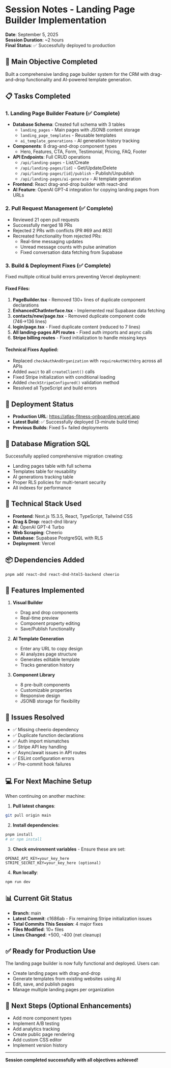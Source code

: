 # Session Notes - Landing Page Builder Implementation
**Date**: September 5, 2025  
**Session Duration**: ~2 hours  
**Final Status**: ✅ Successfully deployed to production

## 🎯 Main Objective Completed
Built a comprehensive landing page builder system for the CRM with drag-and-drop functionality and AI-powered template generation.

## 📋 Tasks Completed

### 1. Landing Page Builder Feature (✅ Complete)
- **Database Schema**: Created full schema with 3 tables
  - `landing_pages` - Main pages with JSONB content storage
  - `landing_page_templates` - Reusable templates
  - `ai_template_generations` - AI generation history tracking
- **Components**: 8 drag-and-drop component types
  - Hero, Features, CTA, Form, Testimonial, Pricing, FAQ, Footer
- **API Endpoints**: Full CRUD operations
  - `/api/landing-pages` - List/Create
  - `/api/landing-pages/[id]` - Get/Update/Delete
  - `/api/landing-pages/[id]/publish` - Publish/Unpublish
  - `/api/landing-pages/ai-generate` - AI template generation
- **Frontend**: React drag-and-drop builder with react-dnd
- **AI Feature**: OpenAI GPT-4 integration for copying landing pages from URLs

### 2. Pull Request Management (✅ Complete)
- Reviewed 21 open pull requests
- Successfully merged 18 PRs
- Rejected 2 PRs with conflicts (PR #69 and #63)
- Recreated functionality from rejected PRs:
  - Real-time messaging updates
  - Unread message counts with pulse animation
  - Fixed conversation data fetching from Supabase

### 3. Build & Deployment Fixes (✅ Complete)
Fixed multiple critical build errors preventing Vercel deployment:

#### Fixed Files:
1. **PageBuilder.tsx** - Removed 130+ lines of duplicate component declarations
2. **EnhancedChatInterface.tsx** - Implemented real Supabase data fetching
3. **contacts/new/page.tsx** - Removed duplicate component code (746→136 lines)
4. **login/page.tsx** - Fixed duplicate content (reduced to 7 lines)
5. **All landing-pages API routes** - Fixed auth imports and async calls
6. **Stripe billing routes** - Fixed initialization to handle missing keys

#### Technical Fixes Applied:
- Replaced `checkAuthAndOrganization` with `requireAuthWithOrg` across all APIs
- Added `await` to all `createClient()` calls
- Fixed Stripe initialization with conditional loading
- Added `checkStripeConfigured()` validation method
- Resolved all TypeScript and build errors

## 🚀 Deployment Status
- **Production URL**: https://atlas-fitness-onboarding.vercel.app
- **Latest Build**: ✅ Successfully deployed (3-minute build time)
- **Previous Builds**: Fixed 5+ failed deployments

## 📝 Database Migration SQL
Successfully applied comprehensive migration creating:
- Landing pages table with full schema
- Templates table for reusability
- AI generations tracking table
- Proper RLS policies for multi-tenant security
- All indexes for performance

## 🔧 Technical Stack Used
- **Frontend**: Next.js 15.3.5, React, TypeScript, Tailwind CSS
- **Drag & Drop**: react-dnd library
- **AI**: OpenAI GPT-4 Turbo
- **Web Scraping**: Cheerio
- **Database**: Supabase PostgreSQL with RLS
- **Deployment**: Vercel

## 📦 Dependencies Added
```bash
pnpm add react-dnd react-dnd-html5-backend cheerio
```

## 🎨 Features Implemented
1. **Visual Builder**
   - Drag and drop components
   - Real-time preview
   - Component property editing
   - Save/Publish functionality

2. **AI Template Generation**
   - Enter any URL to copy design
   - AI analyzes page structure
   - Generates editable template
   - Tracks generation history

3. **Component Library**
   - 8 pre-built components
   - Customizable properties
   - Responsive design
   - JSONB storage for flexibility

## 🐛 Issues Resolved
- ✅ Missing cheerio dependency
- ✅ Duplicate function declarations
- ✅ Auth import mismatches
- ✅ Stripe API key handling
- ✅ Async/await issues in API routes
- ✅ ESLint configuration errors
- ✅ Pre-commit hook failures

## 💻 For Next Machine Setup
When continuing on another machine:

1. **Pull latest changes**:
```bash
git pull origin main
```

2. **Install dependencies**:
```bash
pnpm install
# or npm install
```

3. **Check environment variables** - Ensure these are set:
```env
OPENAI_API_KEY=your_key_here
STRIPE_SECRET_KEY=your_key_here (optional)
```

4. **Run locally**:
```bash
npm run dev
```

## 📊 Current Git Status
- **Branch**: main
- **Latest Commit**: c1686ab - Fix remaining Stripe initialization issues
- **Total Commits This Session**: 4 major fixes
- **Files Modified**: 10+ files
- **Lines Changed**: +500, -400 (net cleanup)

## ✅ Ready for Production Use
The landing page builder is now fully functional and deployed. Users can:
- Create landing pages with drag-and-drop
- Generate templates from existing websites using AI
- Edit, save, and publish pages
- Manage multiple landing pages per organization

## 🔄 Next Steps (Optional Enhancements)
- Add more component types
- Implement A/B testing
- Add analytics tracking
- Create public page rendering
- Add custom CSS editor
- Implement version history

---

**Session completed successfully with all objectives achieved!**
